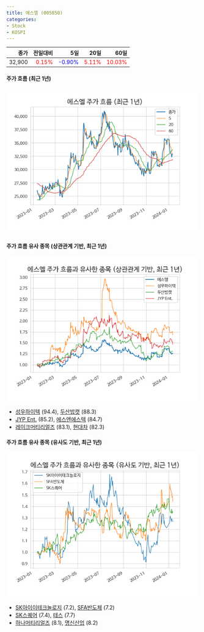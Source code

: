 ```yaml
---
title: 에스엘 (005850)
categories:
- Stock
- KOSPI
---
```


|종가|전일대비|5일|20일|60일|
|---:|-------:|--:|---:|---:|
|32,900|<span style="color: red">0.15%</span>|<span style="color: blue">-0.90%</span>|<span style="color: red">5.11%</span>|<span style="color: red">10.03%</span>|

<!-- more -->

#### 주가 흐름 (최근 1년)
![005850](/assets/images/stock/005850.png)


#### 주가 흐름 유사 종목 (상관관계 기반, 최근 1년)
![005850](/assets/images/stock/005850_corr.png)
- [성우하이텍](/015750/) (94.4), [두산밥캣](/241560/) (88.3)
- [JYP Ent.](/035900/) (85.2), [에스앤에스텍](/101490/) (84.7)
- [레이크머티리얼즈](/281740/) (83.1), [현대차](/005380/) (82.3)


#### 주가 흐름 유사 종목 (유사도 기반, 최근 1년)
![005850](/assets/images/stock/005850_sim.png)
- [SK아이이테크놀로지](/361610/) (7.2), [SFA반도체](/036540/) (7.2)
- [SK스퀘어](/402340/) (7.4), [테스](/095610/) (7.7)
- [하나머티리얼즈](/166090/) (8.1), [명신산업](/009900/) (8.2)